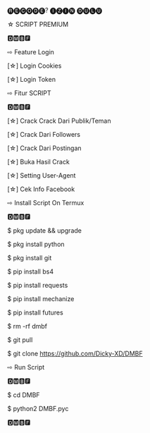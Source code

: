 🅡🅔🅒🅞🅓🅔? ​🅘🅩🅘🅝 🅓🅤🅛🅤

☆ SCRIPT PREMIUM

🅳🅼🅱🅵

⇨ Feature Login

[☆] Login Cookies

[☆] Login Token

⇨ Fitur SCRIPT

🅳🅼🅱🅵

[☆] Crack Crack Dari Publik/Teman

[☆] Crack Dari Followers

[☆] Crack Dari Postingan

[☆] Buka Hasil Crack

[☆] Setting User-Agent

[☆] Cek Info Facebook

⇨ Install Script On Termux

🅳🅼🅱🅵

$ pkg update && upgrade

$ pkg install python

$ pkg install git

$ pip install bs4

$ pip install requests

$ pip install mechanize

$ pip install futures

$ rm -rf dmbf

$ git pull

$ git clone https://github.com/Dicky-XD/DMBF

⇨ Run Script

🅳🅼🅱🅵

$ cd DMBF

$ python2 DMBF.pyc

🅳🅼🅱🅵
